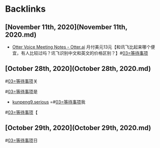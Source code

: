 
# Backlinks
## [November 11th, 2020](November 11th, 2020.md)
- [Otter Voice Meeting Notes - Otter.ai](https://otter.ai/purchase/individual) 月付美元13元【和讯飞比起来哪个便宜，有人比较过吗？讯飞识别中文和英文的价格区别？】#[03=等待事项](03=等待事项.md)

## [October 28th, 2020](October 28th, 2020.md)

#[03=等待事项](03=等待事项.md)关


#[03=等待事项](03=等待事项.md)是

- [kunpeng9.serious](kunpeng9.serious.md) =#[03=等待事项](03=等待事项.md)我


#[03=等待事项](03=等待事项.md)【

## [October 29th, 2020](October 29th, 2020.md)

#[03=等待事项](03=等待事项.md)日


